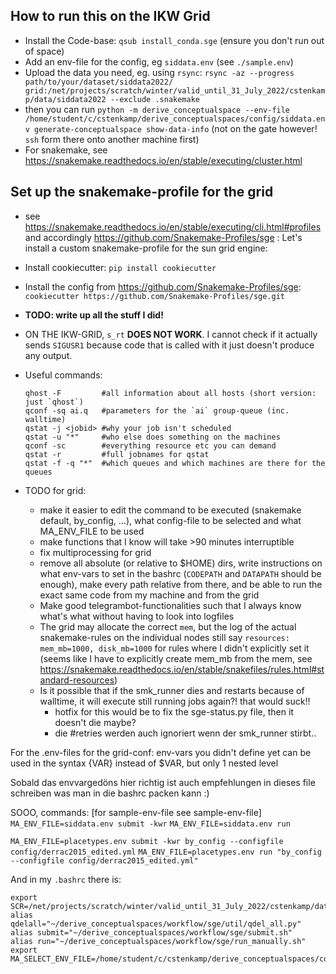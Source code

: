 ## How to run this on the IKW Grid
* Install the Code-base: `qsub install_conda.sge` (ensure you don't run out of space)
* Add an env-file for the config, eg `siddata.env` (see `./sample.env`)
* Upload the data you need, eg. using `rsync`: `rsync -az --progress path/to/your/dataset/siddata2022/ grid:/net/projects/scratch/winter/valid_until_31_July_2022/cstenkamp/data/siddata2022 --exclude .snakemake`
* then you can run `python -m derive_conceptualspace --env-file /home/student/c/cstenkamp/derive_conceptualspaces/config/siddata.env generate-conceptualspace show-data-info` (not on the gate however! `ssh` form there onto another machine first)
* For snakemake, see https://snakemake.readthedocs.io/en/stable/executing/cluster.html 



## Set up the snakemake-profile for the grid

* see https://snakemake.readthedocs.io/en/stable/executing/cli.html#profiles and accordingly https://github.com/Snakemake-Profiles/sge : Let's install a custom snakemake-profile for the sun grid engine:
* Install cookiecutter: `pip install cookiecutter`
* Install the config from https://github.com/Snakemake-Profiles/sge: `cookiecutter https://github.com/Snakemake-Profiles/sge.git`


* **TODO: write up all the stuff I did!**

* ON THE IKW-GRID, `s_rt` **DOES NOT WORK**. I cannot check if it actually sends `SIGUSR1` because code that is called with it just doesn't produce any output.

* Useful commands:
  ```
  qhost -F         #all information about all hosts (short version: just `qhost`)
  qconf -sq ai.q   #parameters for the `ai` group-queue (inc. walltime)
  qstat -j <jobid> #why your job isn't scheduled
  qstat -u "*"     #who else does something on the machines
  qconf -sc        #everything resource etc you can demand
  qstat -r         #full jobnames for qstat
  qstat -f -q "*"  #which queues and which machines are there for the queues
  ```
  

* TODO for grid:
  * make it easier to edit the command to be executed (snakemake default, by_config, ...), what config-file to be selected and what MA_ENV_FILE to be used
  * make functions that I know will take >90 minutes interruptible 
  * fix multiprocessing for grid
  * remove all absolute (or relative to $HOME) dirs, write instructions on what env-vars to set in the bashrc (`CODEPATH` and `DATAPATH` should be enough), make every path relative from there, and be able to run the exact same code from my machine and from the grid
  * Make good telegrambot-functionalities such that I always know what's what without having to look into logfiles
  * The grid may allocate the correct `mem`, but the log of the actual snakemake-rules on the individual nodes still say `resources: mem_mb=1000, disk_mb=1000` for rules where I didn't explicitly set it (seems like I have to explicitly create mem_mb from the mem, see https://snakemake.readthedocs.io/en/stable/snakefiles/rules.html#standard-resources)
  * Is it possible that if the smk_runner dies and restarts because of walltime, it will execute still running jobs again?! that would suck!!
    * hotfix for this would be to fix the sge-status.py file, then it doesn't die maybe?
    * die #retries werden auch ignoriert wenn der smk_runner stirbt..


For the .env-files for the grid-conf: env-vars you didn't define yet can be used in the syntax {VAR} instead of $VAR, but only 1 nested level

Sobald das envvargedöns hier richtig ist auch empfehlungen in dieses file schreiben was man in die bashrc packen kann :)


SOOO, commands:
[for sample-env-file see sample-env-file]  
`MA_ENV_FILE=siddata.env submit -kwr`
`MA_ENV_FILE=siddata.env run`

`MA_ENV_FILE=placetypes.env submit -kwr by_config --configfile config/derrac2015_edited.yml`
`MA_ENV_FILE=placetypes.env run "by_config --configfile config/derrac2015_edited.yml"`

And in my `.bashrc` there is:
```
export SCR=/net/projects/scratch/winter/valid_until_31_July_2022/cstenkamp/data/
alias qdelall="~/derive_conceptualspaces/workflow/sge/util/qdel_all.py"
alias submit="~/derive_conceptualspaces/workflow/sge/submit.sh"
alias run="~/derive_conceptualspaces/workflow/sge/run_manually.sh"
export MA_SELECT_ENV_FILE=/home/student/c/cstenkamp/derive_conceptualspaces/config/_select_env_grid.env
```